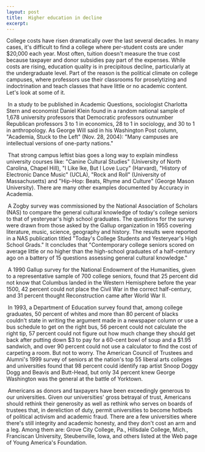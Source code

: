 ```yaml
---
layout: post
title:  Higher education in decline
excerpt:
---
```




            

    

            

College costs have risen dramatically over the last several decades. In many cases, it's difficult to find a college where per-student costs are under $20,000 each year. Most often, tuition doesn't measure the true cost because taxpayer and donor subsidies pay part of the expenses. While costs are rising, education quality is in precipitous decline, particularly at the undergraduate level. Part of the reason is the political climate on college campuses, where professors use their classrooms for proselytizing and indoctrination and teach classes that have little or no academic content. Let's look at some of it. 

 In a study to be published in Academic Questions, sociologist Charlotta Stern and economist Daniel Klein found in a random national sample of 1,678 university professors that Democratic professors outnumber Republican professors 3 to 1 in economics, 28 to 1 in sociology, and 30 to 1 in anthropology. As George Will said in his Washington Post column, "Academia, Stuck to the Left" (Nov. 28, 2004): "Many campuses are intellectual versions of one-party nations." 

 That strong campus leftist bias goes a long way to explain mindless university courses like: "Canine Cultural Studies" (University of North Carolina, Chapel Hill), "I Like Ike, But I Love Lucy" (Harvard), "History of Electronic Dance Music" (UCLA), "Rock and Roll" (University of Massachusetts) and "Hip-Hop: Beats, Rhyme and Culture" (George Mason University). There are many other examples documented by Accuracy in Academia. 

 A Zogby survey was commissioned by the National Association of Scholars (NAS) to compare the general cultural knowledge of today's college seniors to that of yesteryear's high school graduates. The questions for the survey were drawn from those asked by the Gallup organization in 1955 covering literature, music, science, geography and history. The results were reported in a NAS publication titled "Today's College Students and Yesteryear's High School Grads." It concludes that "Contemporary college seniors scored on average little or no higher than the high-school graduates of a half-century ago on a battery of 15 questions assessing general cultural knowledge." 

 A 1990 Gallup survey for the National Endowment of the Humanities, given to a representative sample of 700 college seniors, found that 25 percent did not know that Columbus landed in the Western Hemisphere before the year 1500, 42 percent could not place the Civil War in the correct half-century, and 31 percent thought Reconstruction came after World War II. 

 In 1993, a Department of Education survey found that, among college graduates, 50 percent of whites and more than 80 percent of blacks couldn't state in writing the argument made in a newspaper column or use a bus schedule to get on the right bus, 56 percent could not calculate the right tip, 57 percent could not figure out how much change they should get back after putting down $3 to pay for a 60-cent bowl of soup and a $1.95 sandwich, and over 90 percent could not use a calculator to find the cost of carpeting a room. But not to worry. The American Council of Trustees and Alumni's 1999 survey of seniors at the nation's top 55 liberal arts colleges and universities found that 98 percent could identify rap artist Snoop Doggy Dogg and Beavis and Butt-Head, but only 34 percent knew George Washington was the general at the battle of Yorktown. 

 Americans as donors and taxpayers have been exceedingly generous to our universities. Given our universities' gross betrayal of trust, Americans should rethink their generosity as well as rethink who serves on boards of trustees that, in dereliction of duty, permit universities to become hotbeds of political activism and academic fraud. There are a few universities where there's still integrity and academic honesty, and they don't cost an arm and a leg. Among them are: Grove City College, Pa., Hillsdale College, Mich., Franciscan University, Steubenville, Iowa, and others listed at the Web page of Young America's Foundation.

        
